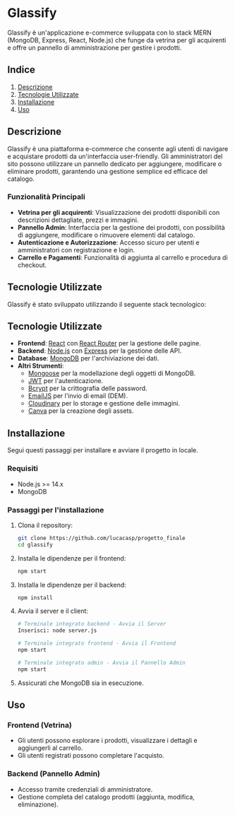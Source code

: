 # Glassify

Glassify è un'applicazione e-commerce sviluppata con lo stack MERN (MongoDB, Express, React, Node.js) che funge da vetrina per gli acquirenti e offre un pannello di amministrazione per gestire i prodotti.

## Indice
1. [Descrizione](#descrizione)
2. [Tecnologie Utilizzate](#tecnologie-utilizzate)
3. [Installazione](#installazione)
4. [Uso](#uso)

## Descrizione

Glassify è una piattaforma e-commerce che consente agli utenti di navigare e acquistare prodotti da un'interfaccia user-friendly. Gli amministratori del sito possono utilizzare un pannello dedicato per aggiungere, modificare o eliminare prodotti, garantendo una gestione semplice ed efficace del catalogo.

### Funzionalità Principali
- **Vetrina per gli acquirenti**: Visualizzazione dei prodotti disponibili con descrizioni dettagliate, prezzi e immagini.
- **Pannello Admin**: Interfaccia per la gestione dei prodotti, con possibilità di aggiungere, modificare o rimuovere elementi dal catalogo.
- **Autenticazione e Autorizzazione**: Accesso sicuro per utenti e amministratori con registrazione e login.
- **Carrello e Pagamenti**: Funzionalità di aggiunta al carrello e procedura di checkout. 

## Tecnologie Utilizzate

Glassify è stato sviluppato utilizzando il seguente stack tecnologico:

## Tecnologie Utilizzate

- **Frontend**: [React](https://reactjs.org/) con [React Router](https://reactrouter.com/) per la gestione delle pagine.
- **Backend**: [Node.js](https://nodejs.org/) con [Express](https://expressjs.com/) per la gestione delle API.
- **Database**: [MongoDB](https://www.mongodb.com/) per l'archiviazione dei dati.
- **Altri Strumenti**:
  - [Mongoose](https://mongoosejs.com/) per la modellazione degli oggetti di MongoDB.
  - [JWT](https://jwt.io/) per l'autenticazione.
  - [Bcrypt](https://www.npmjs.com/package/bcrypt) per la crittografia delle password.
  - [EmailJS](https://www.emailjs.com/) per l'invio di email (DEM).
  - [Cloudinary](https://cloudinary.com/) per lo storage e gestione delle immagini.
  - [Canva](https://www.canva.com/) per la creazione degli assets.


## Installazione

Segui questi passaggi per installare e avviare il progetto in locale.

### Requisiti
- Node.js >= 14.x
- MongoDB

### Passaggi per l'installazione

1. Clona il repository:

    ```bash
    git clone https://github.com/lucacasp/progetto_finale
    cd glassify
    ```

2. Installa le dipendenze per il frontend:

    ```bash
    npm start
    ```

3. Installa le dipendenze per il backend:

    ```bash
    npm install
    ```

4. Avvia il server e il client:

    ```bash
    # Terminale integrato backend - Avvia il Server
    Inserisci: node server.js

    # Terminale integrato frontend - Avvia il Frontend
    npm start

    # Terminale integrato admin - Avvia il Pannello Admin
    npm start
    ```

5. Assicurati che MongoDB sia in esecuzione.

## Uso

### Frontend (Vetrina)
- Gli utenti possono esplorare i prodotti, visualizzare i dettagli e aggiungerli al carrello.
- Gli utenti registrati possono completare l'acquisto.

### Backend (Pannello Admin)
- Accesso tramite credenziali di amministratore.
- Gestione completa del catalogo prodotti (aggiunta, modifica, eliminazione).
